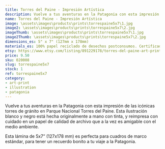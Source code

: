 ```yaml
---
title: Torres del Paine - Impresión Artística
description: Vuelve a tus aventuras en la Patagonia con esta impresión de las icónicas torres de gránito en Parque Nacional Torres del Paine. Esta ilustración blanco y negro está hecha originalmente a mano con tinta, y reimpresa con cuidado en un papel de calidad de archivo que a la vez es amigable con el medio ambiente.
name: Torres del Paine - Impresión Artística
image: \assets\images\products\prints\torrespaine5x7\1.jpg
image2: \assets\images\products\prints\torrespaine5x7\2.jpg
imageThumb: \assets\images\products\prints\torrespaine5x7\1.jpg
image2Thumb: \assets\images\products\prints\torrespaine5x7\2.jpg
dimensions_es: 5" x 7" (127mm x 178mm)
materials_es: 100% papel reciclado de desechos postconsumos. Certificado FSC.
etsy: https://www.etsy.com/listing/891229178/torres-del-paine-art-print-hand
price: 9.50
sku: 020008
slug: torrespaine5x7
stock: 1
ref: torrespaine5x7
category:
- art-print
- illustration
- patagonia
---
```

Vuelve a tus aventuras en la Patagonia con esta impresión de las icónicas torres de gránito en Parque Nacional Torres del Paine. Esta ilustración blanco y negro está hecha originalmente a mano con tinta, y reimpresa con cuidado en un papel de calidad de archivo que a la vez es amigable con el medio ambiente.

Esta lámina de 5x7” (127x178 mm) es perfecta para cuadros de marco estándar, para tener un recuerdo bonito a tu viaje a la Patagonia.

